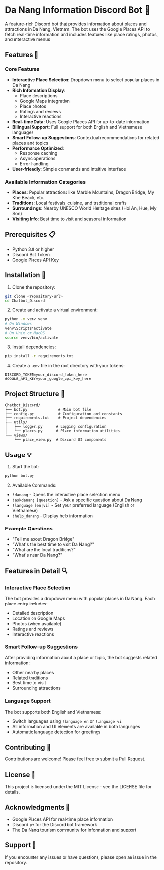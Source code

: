 # Da Nang Information Discord Bot 🤖

A feature-rich Discord bot that provides information about places and attractions in Da Nang, Vietnam. The bot uses the Google Places API to fetch real-time information and includes features like place ratings, photos, and interactive menus

## Features 🌟

### Core Features
- **Interactive Place Selection**: Dropdown menu to select popular places in Da Nang
- **Rich Information Display**: 
  - Place descriptions
  - Google Maps integration
  - Place photos
  - Ratings and reviews
  - Interactive reactions
- **Real-time Data**: Uses Google Places API for up-to-date information
- **Bilingual Support**: Full support for both English and Vietnamese languages
- **Smart Follow-up Suggestions**: Contextual recommendations for related places and topics
- **Performance Optimized**: 
  - Response caching
  - Async operations
  - Error handling
- **User-friendly**: Simple commands and intuitive interface

### Available Information Categories
- **Places**: Popular attractions like Marble Mountains, Dragon Bridge, My Khe Beach, etc.
- **Traditions**: Local festivals, cuisine, and traditional crafts
- **Surroundings**: Nearby UNESCO World Heritage sites (Hoi An, Hue, My Son)
- **Visiting Info**: Best time to visit and seasonal information

## Prerequisites 📋

- Python 3.8 or higher
- Discord Bot Token
- Google Places API Key

## Installation 🚀

1. Clone the repository:
```bash
git clone <repository-url>
cd Chatbot_Discord
```

2. Create and activate a virtual environment:
```bash
python -m venv venv
# On Windows
venv\Scripts\activate
# On Unix or MacOS
source venv/bin/activate
```

3. Install dependencies:
```bash
pip install -r requirements.txt
```

4. Create a `.env` file in the root directory with your tokens:
```env
DISCORD_TOKEN=your_discord_token_here
GOOGLE_API_KEY=your_google_api_key_here
```

## Project Structure 📁

```
Chatbot_Discord/
├── bot.py              # Main bot file
├── config.py           # Configuration and constants
├── requirements.txt    # Project dependencies
├── utils/
│   ├── logger.py      # Logging configuration
│   └── places.py      # Place information utilities
└── views/
    └── place_view.py  # Discord UI components
```

## Usage 💡

1. Start the bot:
```bash
python bot.py
```

2. Available Commands:
- `!danang` - Opens the interactive place selection menu
- `!askdanang [question]` - Ask a specific question about Da Nang
- `!language [en|vi]` - Set your preferred language (English or Vietnamese)
- `!help_danang` - Display help information

### Example Questions
- "Tell me about Dragon Bridge"
- "What's the best time to visit Da Nang?"
- "What are the local traditions?"
- "What's near Da Nang?"

## Features in Detail 🔍

### Interactive Place Selection
The bot provides a dropdown menu with popular places in Da Nang. Each place entry includes:
- Detailed description
- Location on Google Maps
- Photos (when available)
- Ratings and reviews
- Interactive reactions

### Smart Follow-up Suggestions
After providing information about a place or topic, the bot suggests related information:
- Other nearby places
- Related traditions
- Best time to visit
- Surrounding attractions

### Language Support
The bot supports both English and Vietnamese:
- Switch languages using `!language en` or `!language vi`
- All information and UI elements are available in both languages
- Automatic language detection for greetings

## Contributing 🤝

Contributions are welcome! Please feel free to submit a Pull Request.

## License 📄

This project is licensed under the MIT License - see the LICENSE file for details.

## Acknowledgments 🙏

- Google Places API for real-time place information
- Discord.py for the Discord bot framework
- The Da Nang tourism community for information and support

## Support 💬

If you encounter any issues or have questions, please open an issue in the repository.
